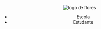 <!DOCTYPE html>
<html lang="en">
<head>
    <meta charset="UTF-8">
    <meta http-equiv="X-UA-Compatible" content="IE=edge">
    <meta name="viewport" content="width=device-width, initial-scale=1.0">
    <title>Document</title>
    <link rel="stylesheet" href="style.css">
</head>
<body>
    <header>
        <img src="https://images.pexels.com/photos/20295105/pexels-photo-20295105/free-photo-of-amor-jardim-folha-presente.jpeg?auto=compress&cs=tinysrgb&w=600&lazy=load" alt="logo de flores">
        <ul>
            <li>Escola</li>
            <li>Estudante</li>
        </ul>
    </header>
</body>
</html>


